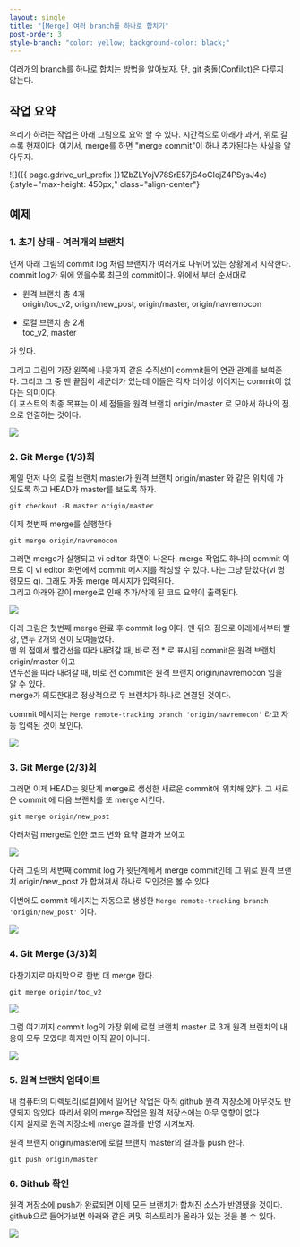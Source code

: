 ```yaml
---
layout: single
title: "[Merge] 여러 branch를 하나로 합치기"
post-order: 3
style-branch: "color: yellow; background-color: black;"
---
```


여러개의 branch를 하나로 합치는 방법을 알아보자. 단, git 충돌(Confilct)은 다루지 않는다.

## 작업 요약

우리가 하려는 작업은 아래 그림으로 요약 할 수 있다. 시간적으로 아래가 과거, 위로 갈수록 현재이다. 여기서, merge를 하면 "merge commit"이 하나 추가된다는 사실을 알아두자.

![]({{ page.gdrive_url_prefix }}1ZbZLYojV78SrE57jS4oCIejZ4PSysJ4c){:style="max-height: 450px;" class="align-center"}

## 예제

### 1. 초기 상태 - 여러개의 브랜치

먼저 아래 그림의 commit log 처럼 브랜치가 여러개로 나뉘어 있는 상황에서 시작한다.<br/>
commit log가 위에 있을수록 최근의 commit이다. 위에서 부터 순서대로<br/>

* 원격 브랜치 총 4개<br/>
  <span style="{{ page.style-branch}}">origin/toc_v2</span>, <span style="{{ page.style-branch}}">origin/new_post</span>, <span style="{{ page.style-branch}}">origin/master</span>, <span style="{{ page.style-branch}}">origin/navremocon</span>

* 로컬 브랜치 총 2개<br/>
  <span style="{{ page.style-branch}}">toc_v2</span>, <span style="{{ page.style-branch}}">master</span>

가 있다.

그리고 그림의 가장 왼쪽에 나뭇가지 같은 수직선이 commit들의 연관 관계를 보여준다. 그리고 그 중 맨 끝점이 세군데가 있는데 이들은 각자 더이상 이어지는 commit이 없다는 의미이다.<br/>
이 포스트의 최종 목표는 이 세 점들을 원격 브랜치 <span style="{{ page.style-branch}}">origin/master</span> 로 모아서 하나의 점으로 연결하는 것이다.

![](https://drive.google.com/uc?export=view&id=1eNAYkcIuBbURG3FQ_-umSDP2GfUVYESB)

### 2. Git Merge (1/3)회

제일 먼저 나의 로컬 브랜치 master가 원격 브랜치 origin/master 와 같은 위치에 가 있도록 하고 HEAD가 master를 보도록 하자.

```shell
git checkout -B master origin/master
```

이제 첫번째 merge를 실행한다

```shell
git merge origin/navremocon
```

그러면 merge가 실행되고 vi editor 화면이 나온다. merge 작업도 하나의 commit 이므로 이 vi editor 화면에서 commit 메시지를 작성할 수 있다. 나는 그냥 닫았다(vi 명령모드 q). 그래도 자동 merge 메시지가 입력된다.<br/>
그리고 아래와 같이 merge로 인해 추가/삭제 된 코드 요약이 출력된다.

![](https://drive.google.com/uc?export=view&id=1iAbbX1FFbApCUohcrNcMo7Er9qhU50K6)

아래 그림은 첫번째 merge 완료 후 commit log 이다. 맨 위의 점으로 아래에서부터 빨강, 연두 2개의 선이 모여들었다.<br/>
맨 위 점에서 빨간선을 따라 내려갈 때, 바로 전 * 로 표시된 commit은 원격 브랜치 origin/master 이고<br/>연두선을 따라 내려갈 때, 바로 전 commit은 원격 브랜치 origin/navremocon 임을 알 수 있다.<br/>merge가 의도한대로 정상적으로 두 브랜치가 하나로 연결된 것이다.

commit 메시지는 `Merge remote-tracking branch 'origin/navremocon'` 라고 자동 입력된 것이 보인다.

![](https://drive.google.com/uc?export=view&id=1pqfgkBaOljayRqBs1hN79C5VhHORHQL_)

### 3. Git Merge (2/3)회

그러면 이제 HEAD는 윗단계 merge로 생성한 새로운 commit에 위치해 있다. 그 새로운 commit 에 다음 브랜치를 또 merge 시킨다.

```shell
git merge origin/new_post
```

아래처럼 merge로 인한 코드 변화 요약 결과가 보이고

![](https://drive.google.com/uc?export=view&id=1HKqIAma9oelAcTpzA39syZMRljvu53rY)

아래 그림의 세번째 commit log 가 윗단계에서 merge commit인데 그 위로 원격 브랜치 origin/new_post 가 합쳐져서 하나로 모인것은 볼 수 있다.

이번에도 commit 메시지는 자동으로 생성한 `Merge remote-tracking branch 'origin/new_post'` 이다.

![](https://drive.google.com/uc?export=view&id=1IuOl2dNru7oa3CSSntC_q0r-pNSiFqsw)

### 4. Git Merge (3/3)회

마찬가지로 마지막으로 한번 더 merge 한다.

```shell
git merge origin/toc_v2
```

![](https://drive.google.com/uc?export=view&id=10MONzsaawrky8NQs0jCDVD39U4gvpD7w)

그럼 여기까지 commit log의 가장 위에 로컬 브랜치 master 로 3개 원격 브랜치의 내용이 모두 모였다! 하지만 아직 끝이 아니다.

![](https://drive.google.com/uc?export=view&id=1j608tjzNIMngPWvnbLD0uwvXLh3w758X)

### 5. 원격 브랜치 업데이트

내 컴퓨터의 디렉토리(로컬)에서 일어난 작업은 아직 github 원격 저장소에 아무것도 반영되지 않았다. 따라서 위의 merge 작업은 원격 저장소에는 아무 영향이 없다.<br/>
이제 실제로 원격 저장소에 merge 결과를 반영 시켜보자.

원격 브랜치 origin/master에 로컬 브랜치 master의 결과를 push 한다.

```shell
git push origin/master
```

### 6. Github 확인

원격 저장소에 push가 완료되면 이제 모든 브랜치가 합쳐진 소스가 반영됐을 것이다. github으로 들어가보면 아래와 같은 커밋 히스토리가 올라가 있는 것을 볼 수 있다.

![](https://drive.google.com/uc?export=view&id=1qpUAW3IysieVhQKvVWYpw3GUPX1YmpsK)
